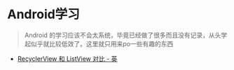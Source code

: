 # Android学习

> Android 的学习应该不会太系统，毕竟已经做了很多而且没有记录，从头学起似乎就比较低效了。这里就只用来po一些有趣的东西

- [RecyclerView 和 ListView 对比 - 英](https://android.jlelse.eu/recyclerview-listview-basic-comparison-91e844a2fbc4)